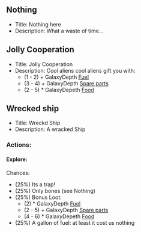 ## Nothing
- Title: Nothing here
- Description: What a waste of time...
## Jolly Cooperation
- Title: Jolly Cooperation
- Description: Cool aliens cool aliens gift you with: 
	- (1 - 2) + GalaxyDepth [Fuel](Resources_Fuel.md)
	- (3 - 4) + GalaxyDepth [Spare parts](Resorces_SpareParts.md)
	- (2 - 5) * GalaxyDepeth [Food](Resoureces_food.md)
## Wrecked ship
- Title: Wreckd Ship
- Description: A wracked Ship
### Actions: 
#### Explore:
Chances:
- (25%) Its a trap!
- (25%) Only bones (see Nothing)
- (25%) Bonus Loot:
	- (2) * GalaxyDepth [Fuel](Resources_Fuel.md)
	- (2 - 5) + GalaxyDepth [Spare parts](Resorces_SpareParts.md)
	- (4 - 6) * GalaxyDepeth [Food](Resoureces_food.md)
- (25%) A gallon of fuel: at least it cost us nothing
 